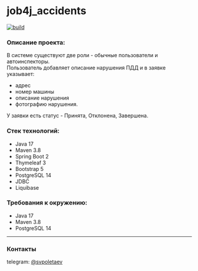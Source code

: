 # job4j_accidents

[![build](https://github.com/SergeyPoletaev/job4j_accidents/workflows/build/badge.svg)](https://github.com/SergeyPoletaev/job4j_accidents/actions)

### Описание проекта:

В системе существуют две роли - обычные пользователи и автоинспекторы.  
Пользователь добавляет описание нарушения ПДД и в заявке указывает:

* адрес
* номер машины
* описание нарушения
* фотографию нарушения.

У заявки есть статус - Принята, Отклонена, Завершена.

### Стек технологий:

* Java 17
* Maven 3.8
* Spring Boot 2
* Thymeleaf 3
* Bootstrap 5
* PostgreSQL 14
* JDBC
* Liquibase

### Требования к окружению:

* Java 17
* Maven 3.8
* PostgreSQL 14

---

### Контакты

telegram: [@svpoletaev](https://t.me/svpoletaev)

